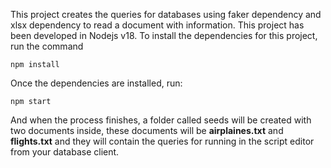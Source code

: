 This project creates the queries for databases using faker dependency and xlsx dependency to read a document with information.
This project has been developed in Nodejs v18.
To install the dependencies for this project, run the command
```
npm install
```
Once the dependencies are installed, run:
```
npm start
```
And when the process finishes, a folder called seeds will be created with two documents inside, these documents will be **airplaines.txt** and **flights.txt** and they will contain the queries for running in the script editor from your database client.